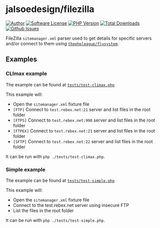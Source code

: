 # jalsoedesign/filezilla

[![Author](https://img.shields.io/badge/author-jalsoedesign-blue.svg?style=flat-square)](https://jalsoedesign.net)
[![Software License](https://img.shields.io/github/license/h2ooooooo/FileZilla.svg)](LICENSE)
[![PHP Version](https://img.shields.io/packagist/php-v/jalsoedesign/filezilla.svg?style=flat-square)](https://packagist.org/packages/jalsoedesign/filezilla)
[![Total Downloads](https://img.shields.io/packagist/dt/jalsoedesign/filezilla.svg?style=flat-square)](https://packagist.org/packages/jalsoedesign/filezilla)
[![Github Issues](https://img.shields.io/github/issues/h2ooooooo/FileZilla.svg)](https://github.com/jalsoedesign/filezilla/issues)

FileZilla `sitemanager.xml` parser used to get details for specific servers and/or connect to them using [`thephpleague/flysystem`](https://github.com/thephpleague/flysystem).

## Examples

### CLImax example
 
The example can be found at [`tests/test-climax.php`](./tests/test-climax.php)

This example will:

 - Open the `sitemanager.xml` fixture file
 - `[FTP]` Connect to `test.rebex.net:21` server and list files in the root folder 
 - `[FTPS]` Connect to `test.rebex.net:990` server and list files in the root folder 
 - `[FTPEX]` Connect to `test.rebex.net:21` server and list files in the root folder 
 - `[SFTP]` Connect to `test.rebex.net:22` server and list files in the root folder 
 
It can be run with `php ./tests/test-climax.php`.

### Simple example
 
The example can be found at [`tests/test-simple.php`](./tests/test-simple.php)

This example will:

 - Open the `sitemanager.xml` fixture file
 - Connect to the test.rebex.net server using insecure FTP
 - List the files in the root folder

It can be run with `php ./tests/test-simple.php`.
